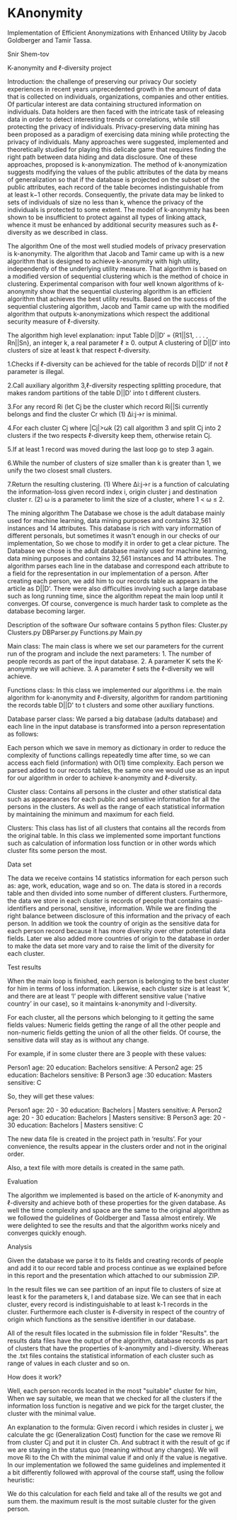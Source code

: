 # KAnonymity
Implementation of Efficient Anonymizations with Enhanced Utility by Jacob Goldberger and Tamir Tassa.

Snir Shem-tov

K-anonymity and ℓ-diversity project

Introduction: 
the challenge of preserving our privacy
Our society experiences in recent years unprecedented growth in the amount of data that is collected on individuals, organizations, companies and other entities.
Of particular interest are data containing structured information on individuals. 
Data holders are then faced with the intricate task of releasing data in order to detect interesting trends or correlations, while still protecting the privacy of individuals.
Privacy-preserving data mining has been proposed as a paradigm of exercising data mining while protecting the privacy of individuals.
Many approaches were suggested, implemented and theoretically studied for playing this delicate game that requires finding the right path between data hiding and data disclosure. One of these approaches, proposed is k-anonymization.
The method of k-anonymization suggests modifying the values of the public attributes of the data by means of generalization so that if the database is projected on the subset of the public attributes, each record of the table becomes indistinguishable from at least k−1 other records. Consequently, the private data may be linked to sets of individuals of size no less than k, whence the privacy of the individuals is protected to some extent.
The model of k-anonymity has been shown to be insufficient to protect against all types of linking attack, whence it must be enhanced by additional security measures such as ℓ-diversity as we described in class.


The algorithm
 One of the most well studied models of privacy preservation is k-anonymity.
 The algorithm that Jacob and Tamir came up with is a new algorithm that is designed to achieve k-anonymity with high utility, independently of the underlying utility measure. 
That algorithm is based on a modified version of sequential clustering which is the method of choice in clustering.
Experimental comparison with four well known algorithms of k-anonymity show that the sequential clustering algorithm is an efficient algorithm that achieves the best utility results.
Based on the success of the sequential clustering algorithm, Jacob and Tamir came up with the modified algorithm that outputs k-anonymizations which respect the additional security measure of ℓ-diversity.

The algorithm high level explanation:
input Table D||D′ = {R1||S1, . . . , Rn||Sn}, an integer k, a real parameter ℓ ≥ 0.
output A clustering of D||D′ into clusters of size at least k that respect ℓ-diversity.

1.Checks if ℓ-diversity can be achieved for the table of records D||D' if          not ℓ parameter is illegal.
    
2.Call auxiliary algorithm 3,ℓ-diversity respecting splitting procedure, that makes random partitions of the table D||D' into t different clusters.

3.For any record Ri (let Cj be the cluster which record Ri||Si currently belongs and find the cluster Cr which (1) ∆i:j→r is minimal.

4.For each cluster Cj where |Cj|>ωk (2) call algorithm 3 and split Cj into 2 clusters if the two respects ℓ-diversity keep them, otherwise retain Cj.

5.If at least 1 record was moved during the last loop go to step 3 again.

6.While the number of clusters of size smaller than k is greater than 1,
we unify the two closest small clusters. 

7.Return the resulting clustering.
(1) Where ∆i:j→r is a function of calculating the information-loss given record index i, origin cluster j and destination cluster r.
(2) ω is a parameter to limit the size of a cluster, where 1 < ω ≤ 2.





The mining algorithm
The Database we chose is the adult database mainly used for machine learning, data mining purposes and contains 32,561 instances and 14 attributes.
This database is rich with vary information of different personals, but sometimes it wasn't enough in our checks of our implementation,
So we chose to modify it in order to get a clear picture. 
The Database we chose is the adult database mainly used for machine learning, data mining purposes and contains 32,561 instances and 14 attributes.
The algorithm parses each line in the database and correspond each attribute to a field for the representation in our implementation of a person.
After creating each person, we add him to our records table as appears in the article as D||D'.
There were also difficulties involving such a large database such as long running time, since the algorithm repeat the main loop until it converges. 
Of course, convergence is much harder task to complete as the database becoming larger.





Description of the software
Our software contains 5 python files:
Cluster.py
Clusters.py
DBParser.py
Functions.py
Main.py

Main class:
The main class is where we set our parameters for the current run of the program and include the next parameters:
	1. The number of people records as part of the input database.
	2. A parameter K sets the K-anonymity we will achieve.
	3. A parameter ℓ sets the ℓ-diversity we will achieve. 

Functions class:
In this class we implemented our algorithms i.e. the main algorithm for k-anonymity and ℓ-diversity, algorithm for random partitioning the records table D||D' to t clusters and some other auxiliary functions.

Database parser class:
We parsed a big database (adults database) and each line in the input database is transformed into a person representation as follows:

Each person which we save in memory as dictionary in order to reduce the complexity of functions callings repeatedly time after time, so we can access each field (information) with O(1) time complexity.
Each person we parsed added to our records tables, the same one we  would use as an input for our algorithm in order to achieve k-anonymity and ℓ-diversity. 


Cluster class:
Contains all persons in the cluster and other statistical data such as appearances for each public and sensitive information for all the persons 
in the clusters.
As well as the range of each statistical information by maintaining the minimum and maximum for each field.




Clusters: 
This class has list of all clusters that contains all the records from the original table.
In this class we implemented some important functions such as calculation of information loss function or in other words which cluster fits some person the most.






Data set

The data we receive contains 14 statistics information for each person such as: age, work, education, wage and so on.
The data is stored in a records table and then divided into some number of different clusters.
Furthermore, the data we store in each cluster is records of people that contains quasi-identifiers and personal, sensitive, information.
While we are finding the right balance between disclosure of this information and the privacy of each person.
In addition we took the country of origin as the sensitive data for each person record because it has more diversity over other potential data fields.
Later we also added more countries of origin to the database in order to make the data set more vary and to raise the limit of the diversity for each cluster.



Test results

When the main loop is finished, each person is belonging to the best cluster for him in terms of loss information.
Likewise, each cluster size is at least ‘k’, and there are at least ‘l’ people with different sensitive value (‘native country’ in our case), so it maintains k-anonymity and l-diversity.
   
For each cluster, all the persons which belonging to it getting the same fields values: Numeric fields getting the range of all the other people and non-numeric fields getting the union of all the other fields. Of course, the sensitive data will stay as is without any change.

For example, if in some cluster there are 3 people with these values:

Person1	age: 20	education: Bachelors	sensitive: A
Person2	age: 25	education: Bachelors	sensitive: B
Person3 	age :30	education: Masters	sensitive: C

So, they will get these values:

Person1	age: 20 - 30	education: Bachelors | Masters	sensitive: A
Person2	age: 20 - 30	education: Bachelors | Masters 	sensitive: B
Person3 	age: 20 - 30	education: Bachelors | Masters 	sensitive: C

The new data file is created in the project path in ‘results’.
For your convenience, the results appear in the clusters order and not in the original order.

Also, a text file with more details is created in the same path.





Evaluation

The algorithm we implemented is based on the article of K-anonymity and ℓ-diversity and achieve both of these properties for the given database.
As well the time complexity and space are the same to the original algorithm as we followed the guidelines of Goldberger and Tassa almost entirely.
We were delighted to see the results and that the algorithm works nicely and converges quickly enough.

Analysis

Given the database we parse it to its fields and creating records of people and add it to our record table and process continue as we explained before in this report and the presentation which attached to our submission ZIP.


In the result files we can see partition of an input file to clusters of size at least k for the parameters k, l and database size.
We can see that in each cluster, every record is indistinguishable to at least k-1 records in the cluster.
Furthermore each cluster is ℓ-diversity in respect of  the country of origin which functions as the sensitive identifier in our database.

 All of the result files located in the submission file in folder "Results". 
the results data files have the output of the algorithm, database records as part of clusters that have the properties of k-anonymity and l-diversity.
Whereas the .txt files contains the statistical information of each cluster such as range of values in each cluster and so on.


How does it work?


Well, each person records located in the most "suitable" cluster for him,
When we say suitable, we mean that we checked for all the clusters if the information loss function is negative and we pick for the target cluster, the cluster with the minimal value.



An explanation to the formula:
Given record i which resides in cluster j, we calculate the gc (Generalization Cost) function for the case we remove Ri from cluster Cj and put it in cluster Ch.
And subtract it with the result of gc if we are staying in the status quo (meaning without any changes).
We will move Ri to the Ch with the minimal value if and only if the value is negative. 
In our implementation we followed the same guidelines and implemented it a bit differently followed with approval of the course staff, using the follow heuristic:

We do this calculation for each field and take all of the results we got and sum them.
 the maximum result is the most suitable cluster for the given person.
